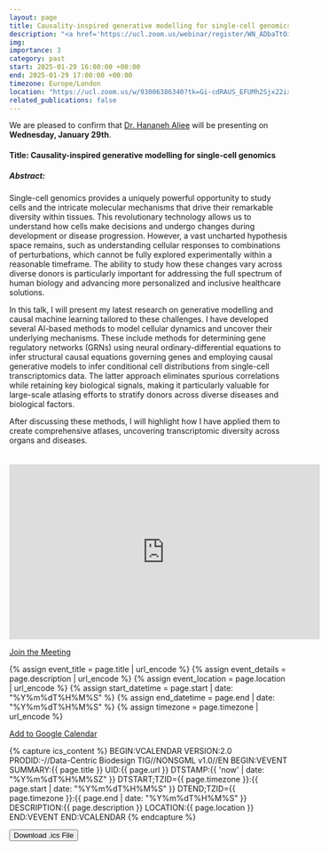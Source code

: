 ```yaml
---
layout: page
title: Causality-inspired generative modelling for single-cell genomics - Dr. Hananeh Aliee
description: "<a href='https://ucl.zoom.us/webinar/register/WN_ADbaTtOiRuu1oeFMFQR7sQ' target='_blank'>Subscribe</a> to our seminar series for Zoom meeting passwords."
img: 
importance: 3
category: past
start: 2025-01-29 16:00:00 +00:00
end: 2025-01-29 17:00:00 +00:00
timezone: Europe/London
location: "https://ucl.zoom.us/w/93006386340?tk=Gi-cdRAUS_EFUMh2Sjx22ixq1IHMSKPyaxFAdzXkZ4k.DQcAAAAVp5zUpBpmYWtlREluWVEyTGpSb3VZOG52YWFPVFJzZwAAAAAAAAAAAAAAAAAAAAAAAAAAAAAAAAAAAAAA"  # Replace with your actual Google Meet link
related_publications: false
---
```


We are pleased to confirm that [Dr. Hananeh Aliee](https://scholar.google.de/citations?user=g44oSnYAAAAJ&hl=en) will be presenting on **Wednesday, January 29th**. 
#### Title: **Causality-inspired generative modelling for single-cell genomics**
##### Abstract: 
Single-cell genomics provides a uniquely powerful opportunity to study cells and the intricate molecular mechanisms that drive their remarkable diversity within tissues. This revolutionary technology allows us to understand how cells make decisions and undergo changes during development or disease progression. However, a vast uncharted hypothesis space remains, such as understanding cellular responses to combinations of perturbations, which cannot be fully explored experimentally within a reasonable timeframe. The ability to study how these changes vary across diverse donors is particularly important for addressing the full spectrum of human biology and advancing more personalized and inclusive healthcare solutions. 

In this talk, I will present my latest research on generative modelling and causal machine learning tailored to these challenges. I have developed several AI-based methods to model cellular dynamics and uncover their underlying mechanisms. These include methods for determining gene regulatory networks (GRNs) using neural ordinary-differential equations to infer structural causal equations governing genes and employing causal generative models to infer conditional cell distributions from single-cell transcriptomics data. The latter approach eliminates spurious correlations while retaining key biological signals, making it particularly valuable for large-scale atlasing efforts to stratify donors across diverse diseases and biological factors.

After discussing these methods, I will highlight how I have applied them to create comprehensive atlases, uncovering transcriptomic diversity across organs and diseases.


<div style="margin-top: 35px;"></div>


<div style="text-align: center; margin-top: 20px;">
  <iframe width="560" height="315" src="https://www.youtube.com/embed/JJZW34oWdSQ?si=KZ2482Wwtr0rlI1E" title="YouTube video player" frameborder="0" allow="accelerometer; autoplay; clipboard-write; encrypted-media; gyroscope; picture-in-picture; web-share" referrerpolicy="strict-origin-when-cross-origin" allowfullscreen></iframe>
</div>


<!-- Meeting Link Button -->
<a href="{{ page.location }}" target="_blank" class="btn btn-primary">Join the Meeting</a>

<!-- Calendar Buttons -->
{% assign event_title = page.title | url_encode %}
{% assign event_details = page.description | url_encode %}
{% assign event_location = page.location | url_encode %}
{% assign start_datetime = page.start | date: "%Y%m%dT%H%M%S" %}
{% assign end_datetime = page.end | date: "%Y%m%dT%H%M%S" %}
{% assign timezone = page.timezone | url_encode %}

<a href="https://calendar.google.com/calendar/render?action=TEMPLATE&text={{ event_title }}&dates={{ start_datetime }}/{{ end_datetime }}&details={{ event_details }}&location={{ event_location }}&ctz={{ timezone }}" target="_blank" class="btn btn-primary">Add to Google Calendar</a>

<!-- Capture .ics Content -->
{% capture ics_content %}
BEGIN:VCALENDAR
VERSION:2.0
PRODID:-//Data-Centric Biodesign TIG//NONSGML v1.0//EN
BEGIN:VEVENT
SUMMARY:{{ page.title }}
UID:{{ page.url }}
DTSTAMP:{{ 'now' | date: "%Y%m%dT%H%M%SZ" }}
DTSTART;TZID={{ page.timezone }}:{{ page.start | date: "%Y%m%dT%H%M%S" }}
DTEND;TZID={{ page.timezone }}:{{ page.end | date: "%Y%m%dT%H%M%S" }}
DESCRIPTION:{{ page.description }}
LOCATION:{{ page.location }}
END:VEVENT
END:VCALENDAR
{% endcapture %}

<!-- Download .ics File Button -->
<button class="btn btn-secondary" onclick="downloadICS()">Download .ics File</button>

<!-- JavaScript Function -->
<script>
  function downloadICS() {
    var icsContent = {{ ics_content | jsonify }};
    var blob = new Blob([icsContent], { type: 'text/calendar;charset=utf-8' });
    var link = document.createElement('a');
    link.href = URL.createObjectURL(blob);
    link.download = 'event.ics';
    document.body.appendChild(link);
    link.click();
    document.body.removeChild(link);
  }
</script>
